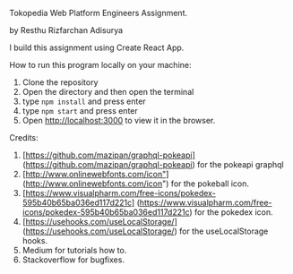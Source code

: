 Tokopedia Web Platform Engineers Assignment. 

by Resthu Rizfarchan Adisurya

I build this assignment using Create React App. 

How to run this program locally on your machine: 

1. Clone the repository
2. Open the directory and then open the terminal
3. type `npm install` and press enter
4. type `npm start` and press enter
5. Open [http://localhost:3000](http://localhost:3000) to view it in the browser.

Credits: 
1. [https://github.com/mazipan/graphql-pokeapi] (https://github.com/mazipan/graphql-pokeapi) for the pokeapi graphql
2. [http://www.onlinewebfonts.com/icon"] (http://www.onlinewebfonts.com/icon") for the pokeball icon.
3. [https://www.visualpharm.com/free-icons/pokedex-595b40b65ba036ed117d221c] (https://www.visualpharm.com/free-icons/pokedex-595b40b65ba036ed117d221c) for the pokedex icon. 
4. [https://usehooks.com/useLocalStorage/] (https://usehooks.com/useLocalStorage/) for the useLocalStorage hooks. 
5. Medium for tutorials how to. 
6. Stackoverflow for bugfixes.



